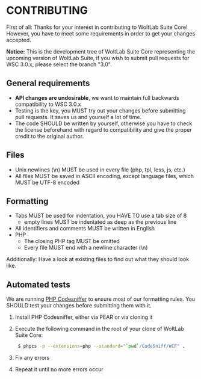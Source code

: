 CONTRIBUTING
============

First of all: Thanks for your interest in contributing to WoltLab Suite Core! However, you have to meet some requirements in order to get your changes accepted.

**Notice:** This is the development tree of WoltLab Suite Core representing the upcoming version of WoltLab Suite, if you wish to submit pull requests for WSC 3.0.x, please select the branch "3.0". 

General requirements
--------------------
- **API changes are undesirable**, we want to maintain full backwards compatibility to WSC 3.0.x
- Testing is the key, you MUST try out your changes before submitting pull requests. It saves us and yourself a lot of time.
- The code SHOULD be written by yourself, otherwise you have to check the license beforehand with regard to compatibility and give the proper credit to the original author.

Files
-----
- Unix newlines (\n) MUST be used in every file (php, tpl, less, js, etc.)
- All files MUST be saved in ASCII encoding, except language files, which MUST be UTF-8 encoded

Formatting
----------
- Tabs MUST be used for indentation, you HAVE TO use a tab size of 8
    - empty lines MUST be indentated as deep as the previous line
- All identifiers and comments MUST be written in English
- PHP
    - The closing PHP tag MUST be omitted
    - Every file MUST end with a newline character (\n)

Additionally: Have a look at existing files to find out what they should look like.

Automated tests
---------------
We are running [PHP Codesniffer](https://github.com/squizlabs/PHP_CodeSniffer) to ensure most of our formatting rules. You SHOULD test your changes before submitting them with it.

1. Install PHP Codesniffer, either via PEAR or via cloning it
2. Execute the following command in the root of your clone of WoltLab Suite Core:

   ```sh
    $ phpcs -p --extensions=php --standard="`pwd`/CodeSniff/WCF" .
   ```
3. Fix any errors
4. Repeat it until no more errors occur
